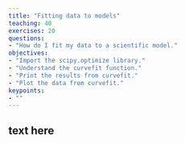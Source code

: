 ```yaml
---
title: "Fitting data to models"
teaching: 40
exercises: 20
questions:
- "How do I fit my data to a scientific model."
objectives:
- "Import the scipy.optimize library."
- "Understand the curvefit function."
- "Print the results from curvefit."
- "Plot the data from curvefit."
keypoints:
- ""
---
```


## text here